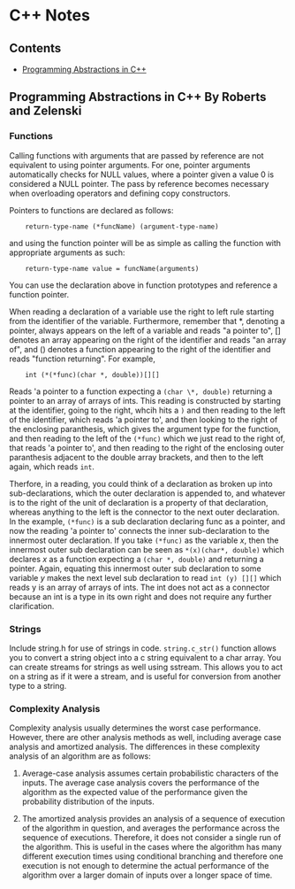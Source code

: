 # C++ Notes

## Contents
* [Programming Abstractions in C++](#progabs)


## <a name="progabs">Programming Abstractions in C++ By Roberts and Zelenski</a>

### Functions 
Calling functions with arguments that are passed by reference are not equivalent to using pointer arguments. For one, pointer arguments automatically checks for NULL values, where a pointer given a value 0 is considered a NULL pointer. The pass by reference becomes necessary when overloading operators and defining copy constructors.

Pointers to functions are declared as follows:
```
    return-type-name (*funcName) (argument-type-name) 
```    
and using the function pointer will be as simple as calling the function with appropriate arguments as such:
```
    return-type-name value = funcName(arguments)
```
You can use the declaration above in function prototypes and reference a function pointer.

When reading a declaration of a variable use the right to left rule starting from the identifier of the variable. Furthermore, remember that \*, denoting a pointer, always appears on the left of a variable and reads "a pointer to", [] denotes an array appearing on the right of the identifier and reads "an array of", and () denotes a function appearing to the right of the identifier and reads "function returning". For example,

```
    int (*(*func)(char *, double))[][]
```  
Reads 'a pointer to a function expecting a `(char \*, double)` returning a pointer to an array of arrays of ints. This reading is constructed by starting at the identifier, going to the right, whcih hits a `)` and then reading to the left of the identifier, which reads 'a pointer to', and then looking to the right of the enclosing paranthesis, which gives the argument type for the function, and then reading to the left of the `(*func)` which we just read to the right of, that reads 'a pointer to', and then reading to the right of the enclosing outer paranthesis adjacent to the double array brackets, and then to the left again, which reads `int`. 

Therfore, in a reading, you could think of a declaration as broken up into sub-declarations, which the outer declaration is appended to, and whatever is to the right of the unit of declaration is a property of that declaration, whereas anything to the left is the connector to the next outer declaration. In the example, `(*func)` is a sub declaration declaring func as a pointer, and now the reading 'a pointer to' connects the inner sub-declaration to the innermost outer declaration. If you take `(*func)` as the variable *x*, then the innermost outer sub declaration can be seen as `*(x)(char*, double)` which declares *x* as a function expecting a `(char *, double)` and returning a pointer. Again, equating this innermost outer sub declaration to some variable *y* makes the next level sub declaration to read `int (y) [][]` which reads y is an array of arrays of ints. The int does not act as a connector because an int is a type in its own right and does not require any further clarification. 

### Strings
Include string.h for use of strings in code. `string.c_str()` function allows you to convert a string object into a c string equivalent to a char array.
You can create streams for strings as well using sstream. This allows you to act on a string as if it were a stream, and is useful for conversion from another type to a string.
 
### Complexity Analysis
Complexity analysis usually determines the worst case performance. However, there are other analysis methods as well, including average case analysis and amortized analysis. The differences in these complexity analysis of an algorithm are as follows:

1. Average-case analysis assumes certain probabilistic characters of the inputs. The average case analysis covers the performance of the algorithm as the expected value of the performance given the probability distribution of the inputs.

2. The amortized analysis provides an analysis of a sequence of execution of the algorithm in question, and averages the performance across the sequence of executions. Therefore, it does not consider a single run of the algorithm. This is useful in the cases where the algorithm has many different execution times using conditional branching and therefore one execution is not enough to determine the actual performance of the algorithm over a larger domain of inputs over a longer space of time. 
